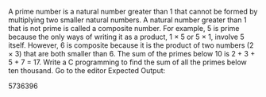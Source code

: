 A prime number is a natural number greater than 1 that cannot be formed by multiplying two smaller natural numbers. A natural number greater than 1 that is not prime is called a composite number. For example, 5 is prime because the only ways of writing it as a product, 1 × 5 or 5 × 1, involve 5 itself. However, 6 is composite because it is the product of two numbers (2 × 3) that are both smaller than 6.
The sum of the primes below 10 is 2 + 3 + 5 + 7 = 17.
Write a C programming to find the sum of all the primes below ten thousand. Go to the editor
Expected Output:

5736396